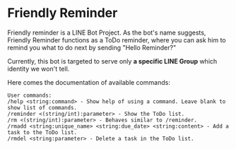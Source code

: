 # Friendly Reminder


Friendly reminder is a LINE Bot Project. As the bot's name suggests, Friendly Reminder functions as a ToDo reminder, where you can ask him to remind you what to do next by sending "Hello Reminder?"



Currently, this bot is targeted to serve only <b>a specific LINE Group</b> which identity we won't tell.


Here comes the documentation of available commands:
```
User commands:
/help <string:command> - Show help of using a command. Leave blank to show list of commands.
/reminder <(string/int):parameter> - Show the ToDo list.
/rm <(string/int):parameter> - Behaves similar to /reminder.
/rmadd <string:unique_name> <string:due_date> <string:content> - Add a task to the ToDo list.
/rmdel <string:parameter> - Delete a task in the ToDo list.
```